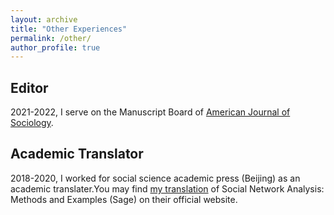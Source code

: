 ```yaml
---
layout: archive
title: "Other Experiences"
permalink: /other/
author_profile: true
---
```


Editor
------
2021-2022, I serve on the Manuscript Board of [American Journal of Sociology](https://www.journals.uchicago.edu/toc/ajs/current).


Academic Translator
------
2018-2020, I worked for social science academic press (Beijing) as an academic translater.You may find [my translation](https://www.ssap.com.cn/c/2019-03-05/1075680.shtml) of Social Network Analysis: Methods and Examples (Sage) on their official website. 
